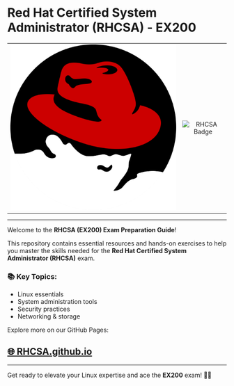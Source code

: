 # Red Hat Certified System Administrator (RHCSA) - EX200

<table style="width:100%">
  <tr>
    <td align="center">
      <img src="https://github.com/RHCSA/RHCSA.github.io/blob/main/photos/redhat.png?raw=true" alt="Red Hat Logo" style="max-width:100%; height:auto;">
    </td>
    <td align="center">
      <img src="https://images.credly.com/size/340x340/images/572de0ba-2c59-4816-a59d-b0e1687e45ee/image.png" alt="RHCSA Badge" style="max-width:100%; height:auto;">
    </td>
  </tr>
</table>

---

Welcome to the **RHCSA (EX200) Exam Preparation Guide**!

This repository contains essential resources and hands-on exercises to help you master the skills needed for the **Red Hat Certified System Administrator (RHCSA)** exam.

### 📚 Key Topics:
- Linux essentials
- System administration tools
- Security practices
- Networking & storage

Explore more on our GitHub Pages:

## [🌐 RHCSA.github.io](https://RHCSA.github.io)

---

Get ready to elevate your Linux expertise and ace the **EX200** exam! 💪🎯
